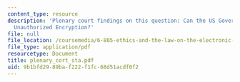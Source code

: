 ```yaml
---
content_type: resource
description: 'Plenary court findings on this question: Can the US Government Criminalize
  Unauthorized Encryption?'
file: null
file_location: /coursemedia/6-805-ethics-and-the-law-on-the-electronic-frontier-fall-2005/9b1bfd2989baf222f1fc68d51acdf0f2_plenary_cort_sta.pdf
file_type: application/pdf
resourcetype: Document
title: plenary_cort_sta.pdf
uid: 9b1bfd29-89ba-f222-f1fc-68d51acdf0f2
---
```

